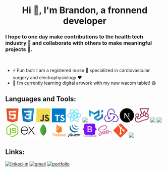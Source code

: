 <h1 align="center">Hi 👋, I'm Brandon, a fronnend developer</h1>
<h3 align="left">I hope to one day make contributions to the health tech industry 🏥 and collaborate with others to make meaningful projects 🤝. 
</h3>
<br>

- ⚡ Fun fact: I am a registered nurse 💉 specialized in cardiovascular surgery and electrophysiology ❤️
- 🌱 I’m currently learning digital artwork with my new wacom tablet! 😄

## Languages and Tools:
<p align="left">
  <img width="45px" src="https://raw.githubusercontent.com/devicons/devicon/c5378d6c2510ffa0b3e4475af95618a8048d6cf1/icons/html5/html5-original.svg">
  <img width="45px" src="https://raw.githubusercontent.com/devicons/devicon/master/icons/css3/css3-original.svg">
  <img width="45px" src="https://raw.githubusercontent.com/devicons/devicon/master/icons/javascript/javascript-original.svg">
  <img width="45px" src="https://raw.githubusercontent.com/devicons/devicon/master/icons/typescript/typescript-original.svg">
  <img width="45px" src="https://raw.githubusercontent.com/devicons/devicon/master/icons/react/react-original.svg">
  <img width="45px" src="https://cdn.worldvectorlogo.com/logos/styled-components-1.svg">
  <img width="45px" src="https://github.com/devicons/devicon/blob/master/icons/materialui/materialui-original.svg">
  <img width="45px" src="https://raw.githubusercontent.com/devicons/devicon/master/icons/redux/redux-original.svg">
  <img width="45px" src="https://raw.githubusercontent.com/devicons/devicon/master/icons/nextjs/nextjs-original.svg">
  <img width="45px" src="https://raw.githubusercontent.com/devicons/devicon/master/icons/jest/jest-plain.svg">
  <img width="45px" src="https://testing-library.com/img/octopus-128x128.png">
  <img width="45px" src="https://iconape.com/wp-content/files/gj/370774/svg/370774.svg">
  <img width="45px" src="https://raw.githubusercontent.com/devicons/devicon/c5378d6c2510ffa0b3e4475af95618a8048d6cf1/icons/nodejs/nodejs-original.svg">
  <img width="45px" src="https://raw.githubusercontent.com/devicons/devicon/master/icons/express/express-original.svg">
  <img width="45px" src="https://raw.githubusercontent.com/devicons/devicon/master/icons/mongodb/mongodb-original.svg">
  <img width="45px" src="https://raw.githubusercontent.com/devicons/devicon/master/icons/firebase/firebase-plain-wordmark.svg">
  <img width="45px" src="https://raw.githubusercontent.com/devicons/devicon/master/icons/jquery/jquery-original-wordmark.svg">
  <img width="45px" src="https://raw.githubusercontent.com/devicons/devicon/master/icons/bootstrap/bootstrap-original-wordmark.svg">
  <img width="45px" src="https://raw.githubusercontent.com/devicons/devicon/master/icons/sass/sass-original.svg">
  <img width="45px" src="https://raw.githubusercontent.com/devicons/devicon/c5378d6c2510ffa0b3e4475af95618a8048d6cf1/icons/git/git-original.svg">
  <img width="45px" src="https://i.imgur.com/BgjSjn9.png">
</p>

## Links:
[![linked-in](https://img.shields.io/badge/Linked_In-0077B5?style=for-the-badge&logo=LinkedIn&logoColor=white)](https://www.linkedin.com/in/aloysiuscheung/)
[![gmail](https://img.shields.io/badge/Mail-1196AD?style=for-the-badge&logo=Gmail&logoColor=white)](mailto:aloysiusbrandon.cheung@mail.utoronto.ca)
[![portfolio](https://img.shields.io/badge/Portfolio-00C7B7?style=for-the-badge&logo=aboutdotme&logoColor=white)](https://www.brandoncheung.dev/)

<!--
**import-turtle/import-turtle** is a ✨ _special_ ✨ repository because its `README.md` (this file) appears on your GitHub profile.

Here are some ideas to get you started:

- 🔭 I’m currently working on ...
- 🌱 I’m currently learning ...
- 👯 I’m looking to collaborate on ...
- 🤔 I’m looking for help with ...
- 💬 Ask me about ...
- 📫 How to reach me: ...
- 😄 Pronouns: ...
- ⚡ Fun fact: ...
-->
